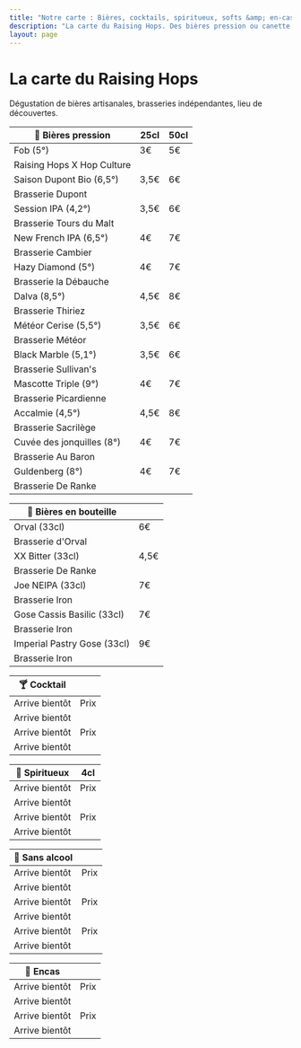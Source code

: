 ```yaml
---
title: "Notre carte : Bières, cocktails, spiritueux, softs &amp; en-cas"
description: "La carte du Raising Hops. Des bières pression ou canette, des cocktails, des softs et des encas."
layout: page
---
```


# La carte du Raising Hops
Dégustation de bières artisanales, brasseries indépendantes, lieu de découvertes.

|🍺 Bières pression|25cl|50cl|
|---|---|---|
|Fob (5°) |3€|5€|
|Raising Hops X Hop Culture|   |   |
|Saison Dupont Bio (6,5°)|3,5€|6€|
|Brasserie Dupont   |   |
|Session IPA (4,2°)|3,5€|6€|
|Brasserie Tours du Malt   |   |
|New French IPA (6,5°)|4€|7€|
|Brasserie Cambier   |   |
|Hazy Diamond (5°)|4€|7€|
|Brasserie la Débauche   |   |
|Dalva (8,5°)|4,5€|8€|
|Brasserie Thiriez   |   |
|Météor Cerise (5,5°)|3,5€|6€|
|Brasserie Météor   |   |
|Black Marble (5,1°)|3,5€|6€|
|Brasserie Sullivan's   |   |
|Mascotte Triple (9°)|4€|7€|
|Brasserie Picardienne   |   |
|Accalmie (4,5°)|4,5€|8€|
|Brasserie Sacrilège   |   |
|Cuvée des jonquilles (8°)|4€|7€|
|Brasserie Au Baron   |   |
|Guldenberg (8°)|4€|7€|
|Brasserie De Ranke   |   |

|🍻 Bières en bouteille|    |
|---|---|
|Orval (33cl)|6€|
|Brasserie d'Orval||
|XX Bitter (33cl)|4,5€|
|Brasserie De Ranke||
|Joe NEIPA (33cl)|7€|
|Brasserie Iron||
|Gose Cassis Basilic (33cl)|7€|
|Brasserie Iron||
|Imperial Pastry Gose (33cl)|9€|
|Brasserie Iron||

|🍸 Cocktail|    |
|---|---|
|Arrive bientôt|Prix|
|Arrive bientôt||
|Arrive bientôt|Prix|
|Arrive bientôt||

|🥃 Spiritueux|4cl|
|---|---|
|Arrive bientôt|Prix|
|Arrive bientôt||
|Arrive bientôt|Prix|
|Arrive bientôt||

|🧃 Sans alcool|    |
|---|---|
|Arrive bientôt|Prix|
|Arrive bientôt||
|Arrive bientôt|Prix|
|Arrive bientôt||
|Arrive bientôt|Prix|
|Arrive bientôt||

|🥑 Encas|    |
|---|---|
|Arrive bientôt|Prix|
|Arrive bientôt||
|Arrive bientôt|Prix|
|Arrive bientôt||